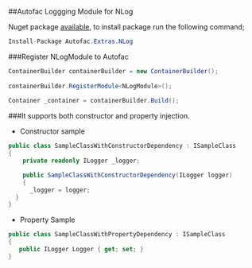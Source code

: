 ##Autofac Loggging Module for NLog

Nuget package [available](https://www.nuget.org/packages/Autofac.Extras.NLog/), to install package run the following command;

```csharp
Install-Package Autofac.Extras.NLog
```

###Register NLogModule to Autofac

```csharp
ContainerBuilder containerBuilder = new ContainerBuilder();
   
containerBuilder.RegisterModule<NLogModule>();
  
Container _container = containerBuilder.Build();
```

###It supports both constructor and property injection.

* Constructor sample

```csharp
public class SampleClassWithConstructorDependency : ISampleClass
{
    private readonly ILogger _logger;

    public SampleClassWithConstructorDependency(ILogger logger)
    {
      _logger = logger;
  }        
}
```
* Property Sample

```csharp  
public class SampleClassWithPropertyDependency : ISampleClass
{
   public ILogger Logger { get; set; }
}
```
